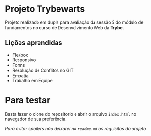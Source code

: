 # Projeto Trybewarts

Projeto realizado em dupla para avaliação da sessão 5 do módulo de fundamentos no curso de Desenvolvimento Web da **Trybe**.

## Lições aprendidas
* Flexbox
* Responsivo
* Forms
* Resolução de Conflitos no GIT
* Empatia
* Trabalho em Equipe

# Para testar

Basta fazer o clone do repositorio e abrir o arquivo `index.html` no navegador de sua preferência.

_Para evitar spoilers não deixarei no `readme.md` os requisitos do projeto_